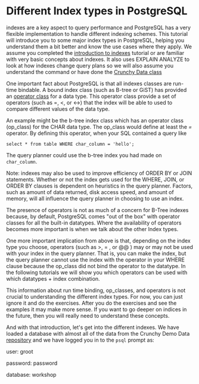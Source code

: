 # Different Index types in PostgreSQL
indexes are a key aspect to query performance and PostgreSQL has a very flexible implementation to handle different indexing schemes. This tutorial will introduce you to some major index types in PostgreSQL, helping you understand them a bit better and know the use cases where they apply. We assume you completed the [introduction to indexes]() tutorial or are familiar with very basic concepts about indexes. It also uses EXPLAIN ANALYZE to look at how indexes change query plans so we will also assume you understand the command or have done the [Crunchy Data class](https://learn.crunchydata.com/postgresql-devel/courses/basics/explain)

One important fact about PostgreSQL is that all indexes classes are run-time bindable. A bound index class (such as B-tree or GiST) has provided an [operator class](https://www.postgresql.org/docs/current/indexes-opclass.html) for a data type. This operator class provide a set of operators (such as =, <, or <->) that the index will be able to used to compare different values of the data type.  

An example might be the b-tree index class which has an operator class (op_class) for the CHAR data type. The op_class would define at least the *=* operator. By defining this operator, when your SQL contained a query like 

```select * from table WHERE char_column = 'hello'; ```

The query planner could use the b-tree index you had made on `char_column`. 

Note: indexes may also be used to improve efficiency of ORDER BY or JOIN statements. Whether or not the index gets used for the WHERE, JOIN, or ORDER BY clauses is dependent on heuristics in the query planner. Factors, such as amount of data returned, disk access speed, and amount of memory, will all influence the query planner in choosing to use an index. 

The presence of operators is not as much of a concern for B-Tree indexes because, by default, PostgreSQL comes "out of the box" with operator classes for all the built-in datatypes. Where the availability of operators becomes more important is when we talk about the other Index types.  

One more important implication from above is that, depending on the index type you choose, operators (such as >, = , or @@ ) may or may not be used with your index in the query planner. That is, you can make the index, but the query planner cannot use the index with the operator in your WHERE clause because the op_class did not bind the operator to the datatype. In the following tutorials we will show you which operators can be used with which datatypes + index combination.   

This information about run time binding, op_classes, and operators is not crucial to understanding the different index types. For now, you can just ignore it and do the exercises. After you do the exercises and see the examples it may make more sense. If you want to go deeper on indices in the future, then you will really need to understand these concepts.

And with that introduction, let's get into the different indexes. 
We have loaded a database with almost all of the data from the Crunchy Demo Data [repository](https://github.com/CrunchyData/crunchy-demo-data/) and we have logged you in to the `psql` prompt as:

user: groot

password: password

database: workshop
